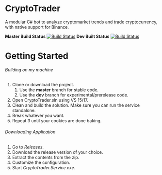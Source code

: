 # CryptoTrader
A modular C# bot to analyze cryptomarket trends and trade cryptocurrency, with native support for Binance.

**Master Build Status**
[![Build Status](https://travis-ci.com/itsmistad/CryptoTrader.svg?branch=master)](https://travis-ci.com/itsmistad/CryptoTrader)
**Dev Built Status**
[![Build Status](https://travis-ci.com/itsmistad/CryptoTrader.svg?branch=dev)](https://travis-ci.com/itsmistad/CryptoTrader)


# Getting Started
###### Building on my machine
1. Clone or download the project.
	1. Use the **master** branch for stable code.
	2. Use the **dev** branch for experimental/prerelease code.
2. Open CryptoTrader.sln using VS 15/17.
3. Clean and build the solution. Make sure you can run the service standalone.
4. Break whatever you want.
5. Repeat 3 until your cookies are done baking.

###### Downloading Application
1. Go to *Releases*.
2. Download the release version of your choice.
3. Extract the contents from the zip.
4. Customize the configuration.
5. Start *CryptoTrader.Service.exe*.